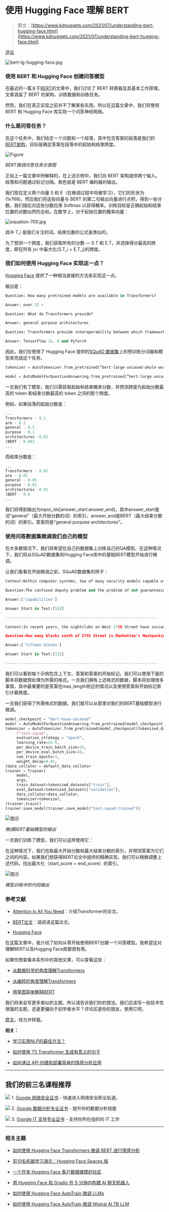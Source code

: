 # 使用 Hugging Face 理解 BERT

> 原文：[https://www.kdnuggets.com/2021/07/understanding-bert-hugging-face.html](https://www.kdnuggets.com/2021/07/understanding-bert-hugging-face.html)

[评论](#comments)

![bert-lg-hugging-face.jpg](../Images/095380cfb6379c817ecc69910337478f.png)

### **使用 BERT 和 Hugging Face 创建问答模型**

在最近的一篇关于[BERT](https://www.exxactcorp.com/blog/Deep-Learning/how-do-bert-transformers-work)的文章中，我们讨论了 BERT 转换器及其基本工作原理。文章涵盖了 BERT 的架构、训练数据和训练任务。

然而，我们在真正实现之前并不了解某些东西。所以在这篇文章中，我们将使用 BERT 和 Hugging Face 库实现一个问答神经网络。

### **什么是问答任务？**

在这个任务中，我们给定一个问题和一个段落，其中包含答案的段落是我们的[BERT架构](https://www.exxactcorp.com/blog/Deep-Learning/a-deep-dive-into-the-transformer-architecture-the-development-of-transformer-models)，目标是确定答案在段落中的起始和结束跨度。

![Figure](../Images/042fb23b542c92d878f7fb880dd4e8ff.png)

*BERT微调问答任务示意图*

正如上一篇文章中所解释的，在上述示例中，我们向 BERT 架构提供两个输入。段落和问题通过<SEP>标记分隔。紫色层是 BERT 编码器的输出。

我们现在定义两个向量 S 和 E（在微调过程中将被学习），它们的形状为 (1x768)。然后我们将这些向量与 BERT 的第二句输出向量进行点积，得到一些分数。我们随后对这些分数应用 Softmax 以获得概率。训练目标是正确起始和结束位置的对数似然的总和。在数学上，对于起始位置的概率向量：

![equation-700.jpg](../Images/2457015fb5dfbd7b790e050ef2eb1594.png)

其中 T_i 是我们关注的词。结束位置的公式是类似的。

为了预测一个跨度，我们获取所有的分数 — S.T 和 E.T，并选择得分最高的跨度，即在所有 j≥i 中最大化(S.T_i + E.T_j)的跨度。

### **我们如何使用 Hugging Face 实现这一点？**

[Hugging Face](https://huggingface.co/) 提供了一种相当直接的方法来实现这一点。

输出是：

```py
Question: How many pretrained models are available in Transformers?

Answer: over 32 +

Question: What do Transformers provide?

Answer: general purpose architectures

Question: Transformers provide interoperability between which frameworks?

Answer: TensorFlow 2\. 0 and PyTorch
```

因此，我们仅使用了 Hugging Face 提供的[SQuAD 数据集](https://huggingface.co/datasets/squad)上的预训练分词器和模型来完成这个任务。

```py
tokenizer = AutoTokenizer.from_pretrained(“bert-large-uncased-whole-word-masking-finetuned-squad”)

model = AutoModelForQuestionAnswering.from_pretrained(“bert-large-uncased-whole-word-masking-finetuned-squad”)
```

一旦我们有了模型，我们只需获取起始和结束概率分数，并预测跨度为起始分数最高的 token 和结束分数最高的 token 之间的那个跨度。

例如，如果段落的起始分数是：

```py
...
Transformers - 0.1
are - 0.2
general - 0.5
purpose - 0.1
architectures -0.01
(BERT - 0.001
...
```

而结束分数是：

```py
...
Transformers - 0.01
are - 0.02
general - 0.05
purpose - 0.01
architectures -0.01
(BERT - 0.8
...
```

我们将得到输出为input_ids[answer_start:answer_end]，其中answer_start是词“general”（最大开始分数的词）的索引，answer_end是BERT（最大结束分数的词）的索引。答案将是“general purpose architectures”。

### **使用问答数据集微调我们自己的模型**

在大多数情况下，我们将希望在自己的数据集上训练自己的QA模型。在这种情况下，我们将从SQuAD数据集和Hugging Face库中的基础BERT模型开始进行微调。

让我们看看在开始微调之前，SQuAD数据集的样子：

```py
Context:Within computer systems, two of many security models capable of enforcing privilege separation are access control lists (ACLs) and capability-based security. Using ACLs to confine programs has been proven to be insecure in many situations, such as if the host computer can be tricked into indirectly allowing restricted file access, an issue known as the confused deputy problem. It has also been shown that the promise of ACLs of giving access to an object to only one person can never be guaranteed in practice. Both of these problems are resolved by capabilities. This does not mean practical flaws exist in all ACL-based systems, but only that the designers of certain utilities must take responsibility to ensure that they do not introduce flaws. [citation needed]

Question:The confused deputy problem and the problem of not guaranteeing only one person has access are resolved by what?

Answer:['capabilities']

Answer Start in Text:[553]

--------------------------------------------------------------------

Context:In recent years, the nightclubs on West 27th Street have succumbed to stiff competition from Manhattan's Meatpacking District about fifteen blocks south, and other venues in downtown Manhattan.

Question:How many blocks south of 27th Street is Manhattan's Meatpacking District?

Answer:['fifteen blocks']

Answer Start in Text:[132]

--------------------------------------------------------------------
```

我们可以看到每个示例包含上下文、答案和答案的开始标记。我们可以使用下面的脚本将数据预处理为所需的格式。一旦我们拥有上述格式的数据，脚本将处理很多事情，其中最重要的是答案在max_length附近的情况以及使用答案和开始标记索引计算跨度。

一旦我们获得了所需格式的数据，我们就可以从那里对我们的BERT基础模型进行微调。

```py
model_checkpoint = "bert-base-uncased"
model = AutoModelForQuestionAnswering.from_pretrained(model_checkpoint)
tokenizer = AutoTokenizer.from_pretrained(model_checkpoint)tokenized_datasets = datasets.map(prepare_train_features, batched=True, remove_columns=datasets["train"].column_names)args = TrainingArguments(
     f"test-squad",
     evaluation_strategy = "epoch",
     learning_rate=2e-5,
     per_device_train_batch_size=16,
     per_device_eval_batch_size=16,
     num_train_epochs=3,
     weight_decay=0.01,
)data_collator = default_data_collator
trainer = Trainer(
     model,
     args,
     train_dataset=tokenized_datasets["train"],
     eval_dataset=tokenized_datasets["validation"],
     data_collator=data_collator,
     tokenizer=tokenizer,
)trainer.train()
trainer.save_model(trainer.save_model("test-squad-trained"))
```

![图示](../Images/f592cf5eaa766177b529c57fd508cca9.png)

*微调BERT基础模型的输出*

一旦我们训练了模型，我们可以这样使用它：

在这种情况下，我们也取最大开始分数和最大结束分数的索引，并预测答案为它们之间的内容。如果我们想获得BERT论文中提供的精确实现，我们可以稍微调整上述代码，找出最大化（start_score + end_score）的索引。

![图示](../Images/6827e92363f87bb01fd57443ee9d9ccf.png)

*模型训练中的代码输出*

### **参考文献**

+   [Attention Is All You Need](https://arxiv.org/abs/1706.03762)：介绍Transformer的论文。

+   [BERT论文](https://arxiv.org/abs/1810.04805)：请阅读这篇论文。

+   [Hugging Face](https://huggingface.co/transformers/usage.html)

在这篇文章中，我介绍了如何从零开始使用BERT创建一个问答模型。我希望这对理解BERT以及Hugging Face库都很有用。

如果你想查看本系列中的其他文章，可以查看这些：

+   [从数据科学的角度理解Transformers](https://mlwhiz.com/blog/2020/09/20/transformers/)

+   [从编程的角度理解Transformers](https://mlwhiz.com/blog/2020/10/10/create-transformer-from-scratch/)

+   [用草图简单解释BERT](https://mlwhiz.medium.com/explaining-bert-simply-using-sketches-ba30f6f0c8cb)

我们将来会写更多类似的主题，所以请告诉我们你的想法。我们应该写一些技术性很强的主题，还是更偏向于初学者水平？评论区是你的朋友，使用它吧。

[原文](https://www.exxactcorp.com/blog/Deep-Learning/understanding-bert-with-hugging-face)。经允许转载。

**相关：**

+   [学习实用NLP的最佳方法？](/2021/06/best-way-learn-practical-nlp.html)

+   [如何使用 T5 Transformer 生成有意义的句子](/2021/05/generate-meaningful-sentences-t5-transformer.html)

+   [如何通过 API 创建和部署简单的情感分析应用](/2021/06/create-deploy-sentiment-analysis-app-api.html)

* * *

## 我们的前三名课程推荐

![](../Images/0244c01ba9267c002ef39d4907e0b8fb.png) 1\. [Google 网络安全证书](https://www.kdnuggets.com/google-cybersecurity) - 快速进入网络安全职业轨道。

![](../Images/e225c49c3c91745821c8c0368bf04711.png) 2\. [Google 数据分析专业证书](https://www.kdnuggets.com/google-data-analytics) - 提升你的数据分析技能

![](../Images/0244c01ba9267c002ef39d4907e0b8fb.png) 3\. [Google IT 支持专业证书](https://www.kdnuggets.com/google-itsupport) - 支持你所在组织的 IT 工作

* * *

### 相关主题

+   [如何使用 Hugging Face Transformers 微调 BERT 进行情感分析](https://www.kdnuggets.com/how-to-fine-tune-bert-sentiment-analysis-hugging-face-transformers)

+   [前10名机器学习演示：Hugging Face Spaces 版](https://www.kdnuggets.com/2022/05/top-10-machine-learning-demos-hugging-face-spaces-edition.html)

+   [一个开发 Hugging Face 客户数据建模的社区](https://www.kdnuggets.com/2022/08/objectiv-community-developing-hugging-face-customer-data-modeling.html)

+   [用 Hugging Face 和 Gradio 在 5 分钟内构建 AI 聊天机器人](https://www.kdnuggets.com/2023/06/build-ai-chatbot-5-minutes-hugging-face-gradio.html)

+   [如何使用 Hugging Face AutoTrain 微调 LLMs](https://www.kdnuggets.com/how-to-use-hugging-face-autotrain-to-finetune-llms)

+   [如何使用 Hugging Face AutoTrain 微调 Mistral AI 7B LLM](https://www.kdnuggets.com/how-to-finetune-mistral-ai-7b-llm-with-hugging-face-autotrain)
